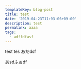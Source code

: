 ```yaml
---
templateKey: blog-post
title: test
date: '2019-04-23T11:03:06+09:00'
description: test
permalink: aaaa
tags:
  - adffdfasf
---
```

test
tes
あだdsf

あsdふぁdf
